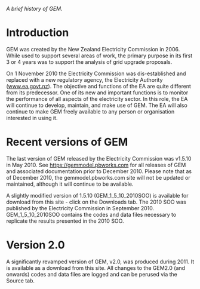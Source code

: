 _A brief history of GEM._

# Introduction #
GEM was created by the New Zealand Electricity Commission in 2006. While used to support several areas of work, the primary purpose in its first 3 or 4 years was to support the analysis of grid upgrade proposals.

On 1 November 2010 the Electricity Commission was dis-established and replaced with a new regulatory agency, the Electricity Authority (www.ea.govt.nz). The objective and functions of the EA are quite different from its predecessor. One of its new and important functions is to monitor the performance of all aspects of the electricity sector. In this role, the EA will continue to develop, maintain, and make use of GEM. The EA will also continue to make GEM freely available to any person or organisation interested in using it.

# Recent versions of GEM #
The last version of GEM released by the Electricity Commission was v1.5.10 in May 2010. See https://gemmodel.pbworks.com for all releases of GEM and associated documentation prior to December 2010. Please note that as of December 2010, the gemmodel.pbworks.com site will not be updated or maintained, although it will continue to be available.

A slightly modified version of 1.5.10 (GEM\_1\_5\_10\_2010SOO) is available for download from this site - click on the Downloads tab. The 2010 SOO was published by the Electricity Commission in September 2010. GEM\_1\_5\_10\_2010SOO contains the codes and data files necessary to replicate the results presented in the 2010 SOO.

# Version 2.0 #
A significantly revamped version of GEM, v2.0, was produced during 2011. It is available as a download from this site. All changes to the GEM2.0 (and onwards) codes and data files are logged and can be perused via the Source tab.